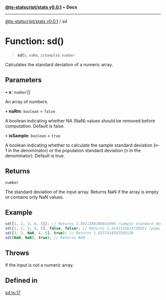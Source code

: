 [**@ts-statscript/stats v0.0.1**](../README.md) • **Docs**

***

[@ts-statscript/stats v0.0.1](../globals.md) / sd

# Function: sd()

> **sd**(`x`, `naRm`, `isSample`): `number`

Calculates the standard deviation of a numeric array.

## Parameters

• **x**: `number`[]

An array of numbers.

• **naRm**: `boolean` = `false`

A boolean indicating whether NA (NaN) values should be removed before computation. Default is false.

• **isSample**: `boolean` = `true`

A boolean indicating whether to calculate the sample standard deviation (n-1 in the denominator) or the population standard deviation (n in the denominator). Default is true.

## Returns

`number`

The standard deviation of the input array. Returns NaN if the array is empty or contains only NaN values.

## Example

```ts
sd([1, 2, 3, 4, 5]); // Returns 1.5811388300841898 (sample standard deviation)
sd([1, 2, 3, 4, 5], false, false); // Returns 1.4142135623730951 (population standard deviation)
sd([1, 2, NaN, 4, 5], true); // Returns 1.8257418583505538
sd([NaN, NaN], true); // Returns NaN
```

## Throws

If the input is not a numeric array.

## Defined in

[sd.ts:17](https://github.com/ts-statscript/stats/blob/a75c9408d625640867618c02c90e8cbacb3c2fa4/src/sd.ts#L17)
